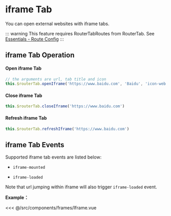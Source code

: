 # iframe Tab

You can open external websites with iframe tabs.

::: warning
This feature requires RouterTabRoutes from RouterTab. See [Essentials - Route Config](README.md#路由配置)
:::

## iframe Tab Operation

<doc-links api="#routertab-openiframetab" demo="/default/"></doc-links>

#### Open iframe Tab

```js
// the arguments are url, tab title and icon
this.$routerTab.openIframe('https://www.baidu.com', 'Baidu', 'icon-web')
```

#### Close iframe Tab

```js
this.$routerTab.closeIframe('https://www.baidu.com')
```

#### Refresh iframe Tab

```js
this.$routerTab.refreshIframe('https://www.baidu.com')
```

## iframe Tab Events

Supported iframe tab events are listed below:

- `iframe-mounted`

- `iframe-loaded`

Note that url jumping within iframe will also trigger `iframe-loaded` event.

<doc-links api="#iframe-mounted" demo="/iframe/"></doc-links>

**Example：**

<<< @/src/components/frames/Iframe.vue
